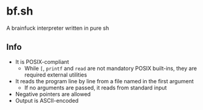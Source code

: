 # bf.sh

A brainfuck interpreter written in pure sh

## Info

- It is POSIX-compliant
	- While `[`, `printf` and `read` are not mandatory POSIX built-ins, they are required external utilities
- It reads the program line by line from a file named in the first argument
	- If no arguments are passed, it reads from standard input
- Negative pointers are allowed
- Output is ASCII-encoded
